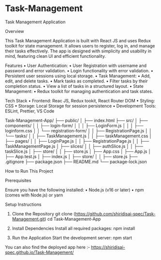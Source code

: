 # Task-Management

Task Management Application


Overview

This Task Management Application is built with React JS and uses Redux toolkit for state management. It allows users to register, log in, and manage their tasks effectively. The app is designed with simplicity and usability in mind, featuring clean UI and efficient functionality.

Features
	•	User Authentication:
	   •	User Registration with username and password and error validation.
	   •	Login functionality with error validation.
	   •	Persistent user sessions using local storage.
	•	Task Management:
	   •	Add, edit, and delete tasks.
	   •	Mark tasks as completed.
   	   •	Filter tasks by their completion status.
	   •	View a list of tasks in a structured layout.
       •	State Management:
	   •	Redux toolkit for managing authentication and task states.

Tech Stack
	•	Frontend: Reac JS, Redux tookit, React Router DOM
	•	Styling: CSS
	•	Storage: Local Storage for session persistence
	•	Development Tools: ESLint, Prettier, VS Code

Task-Management-App/
├── public/
│   ├── index.html
├── src/
│   ├── components/
│   │   ├── login-form/
│   │   │   ├── LoginForm.js
│   │   │   ├── loginform.css
│   │   └── registration-form/
│   │       ├── RegistrationPage.js
│   │   └── tasks/
│   │       ├── TaskManagement.js
│   │       ├── taskManagement.css
│   ├── pages/
│   │   ├── LoginPage.js
│   │   ├── RegistrationPage.js
│   │   ├── TaskManagementPage.js
│   ├── slices/
│   │   ├── authSlice.js
│   │   ├── taskSlice.js
│   ├── store/
│   │   ├── store.js
│   ├── App.css
│   ├── App.js
│   ├── App.test.js
│   ├── index.js
│   ├── store/
│   │   ├── store.js
├── .gitignore
├── package.json
├── README.md
└── package-lock.json

How to Run This Project

Prerequisites

Ensure you have the following installed:
• Node.js (v16 or later)
• npm (comes with Node.js) or yarn

Setup Instructions
1. Clone the Repository
git clone (https://github.com/shiridisai-spec/Task-Management.git)
cd Task-Management-App  

2. Install Dependencies
Install all required packages:
npm install

3. Run the Application
Start the development server:
npm start

You can also find the deployed app here :- https://shiridisai-spec.github.io/Task-Management/

